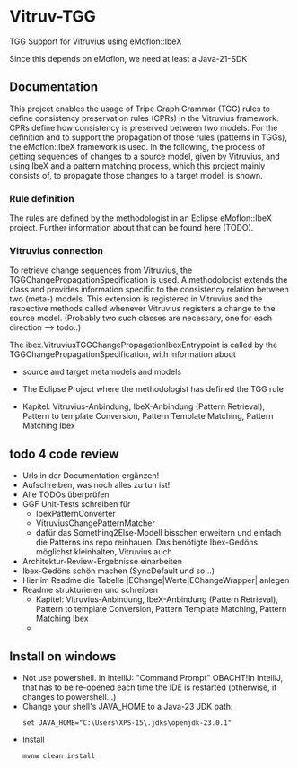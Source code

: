 # Vitruv-TGG
TGG Support for Vitruvius using eMoflon::IbeX

Since this depends on eMoflon, we need at least a Java-21-SDK

## Documentation
This project enables the usage of Tripe Graph Grammar (TGG) rules to define consistency preservation rules (CPRs) in the Vitruvius framework.
CPRs define how consistency is preserved between two models.
For the definition and to support the propagation of those rules (patterns in TGGs), the eMoflon::IbeX framework is used.
In the following, the process of getting sequences of changes to a source model, given by Vitruvius,
and using IbeX and a pattern matching process, which this project mainly consists of, to propagate those changes to a target model, is shown.

### Rule definition
The rules are defined by the methodologist in an Eclipse eMoflon::IbeX project.
Further information about that can be found here (TODO).

### Vitruvius connection
To retrieve change sequences from Vitruvius, the TGGChangePropagationSpecification is used.
A methodologist extends the class and provides information specific to the consistency relation between two (meta-) models.
This extension is registered in Vitruvius and the respective methods called whenever Vitruvius registers a change to the source model.
(Probably two such classes are necessary, one for each direction --> todo..)

The ibex.VitruviusTGGChangePropagationIbexEntrypoint is called by the TGGChangePropagationSpecification, with information about 
  * source and target metamodels and models
  * The Eclipse Project where the methodologist has defined the TGG rule

* Kapitel: Vitruvius-Anbindung, IbeX-Anbindung (Pattern Retrieval), Pattern to template Conversion, Pattern Template Matching, Pattern Matching Ibex

## todo 4 code review
* Urls in der Documentation ergänzen!
* Aufschreiben, was noch alles zu tun ist!
* Alle TODOs überprüfen
* GGF Unit-Tests schreiben für
  * IbexPatternConverter
  * VitruviusChangePatternMatcher
  * dafür das Something2Else-Modell bisschen erweitern und einfach die Patterns ins repo reinhauen. Das benötigte Ibex-Gedöns möglichst kleinhalten, Vitruvius auch.
* Architektur-Review-Ergebnisse einarbeiten
* Ibex-Gedöns schön machen (SyncDefault und so...)
* Hier im Readme die Tabelle |EChange|Werte|EChangeWrapper| anlegen
* Readme strukturieren und schreiben
  * Kapitel: Vitruvius-Anbindung, IbeX-Anbindung (Pattern Retrieval), Pattern to template Conversion, Pattern Template Matching, Pattern Matching Ibex
  *

## Install on windows

* Not use powershell. In IntelliJ: "Command Prompt"
  OBACHT!In IntelliJ, that has to be re-opened each time the IDE is restarted (otherwise, it changes to powershell...)
* Change your shell's JAVA_HOME to a Java-23 JDK path:
    ```
    set JAVA_HOME="C:\Users\XPS-15\.jdks\openjdk-23.0.1"
    ```
* Install
    ```
    mvnw clean install
    ```
